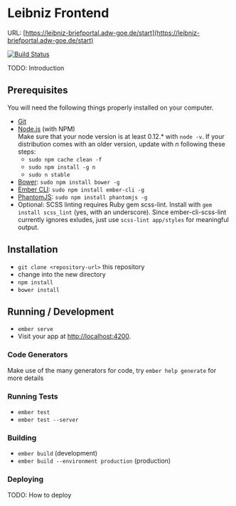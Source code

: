 # Leibniz Frontend

URL: [https://leibniz-briefportal.adw-goe.de/start](https://leibniz-briefportal.adw-goe.de/start)


[![Build Status][travis-badge]][travis]

  TODO: Introduction

## Prerequisites

You will need the following things properly installed on your computer.

* [Git](http://git-scm.com/)
* [Node.js](http://nodejs.org/) (with NPM)<br>
  Make sure that your node version is at least 0.12.* with `node -v`. If your distribution
  comes with an older version, update with _n_ following these steps:
  * `sudo npm cache clean -f`
  * `sudo npm install -g n`
  * `sudo n stable`
* [Bower](http://bower.io/): `sudo npm install bower -g`
* [Ember CLI](http://www.ember-cli.com/): `sudo npm install ember-cli -g`
* [PhantomJS](http://phantomjs.org/): `sudo npm install phantomjs -g`
* Optional: SCSS linting requires Ruby gem scss-lint. Install with `gem install scss_lint` (yes, with an underscore).
  Since ember-cli-scss-lint currently ignores exludes, just use `scss-lint app/styles` for meaningful output.

## Installation

* `git clone <repository-url>` this repository
* change into the new directory
* `npm install`
* `bower install`

## Running / Development

* `ember serve`
* Visit your app at [http://localhost:4200](http://localhost:4200).

### Code Generators

Make use of the many generators for code, try `ember help generate` for more details

### Running Tests

* `ember test`
* `ember test --server`

### Building

* `ember build` (development)
* `ember build --environment production` (production)

### Deploying
TODO: How to deploy

[travis]: https://travis-ci.org/subugoe/leibniz-frontend
[travis-badge]: https://travis-ci.org/subugoe/leibniz-frontend.svg?branch=develop
